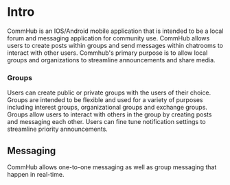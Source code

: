 # Intro

CommHub is an IOS/Android mobile application that is intended to be a local forum and messaging application for community use. CommHub allows users to create posts within groups and send messages within chatrooms to interact with other users. Commhub's primary purpose is to allow local groups and organizations to streamline announcements and share media.

### Groups

Users can create public or private groups with the users of their choice. Groups are intended to be flexible and used for a variety of purposes including interest groups, organizational groups and exchange groups. Groups allow users to interact with others in the group by creating posts and messaging each other. Users can fine tune notification settings to streamline priority announcements. 

## Messaging

CommHub allows one-to-one messaging as well as group messaging that happen in real-time.


